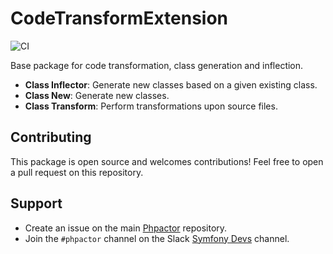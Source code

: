 CodeTransformExtension
======================

![CI](https://github.com/phpactor/code-transform-extension/workflows/CI/badge.svg)

Base package for code transformation, class generation and inflection.

- **Class Inflector**: Generate new classes based on a given existing class.
- **Class New**: Generate new classes.
- **Class Transform**: Perform transformations upon source files.

Contributing
------------

This package is open source and welcomes contributions! Feel free to open a
pull request on this repository.

Support
-------

- Create an issue on the main [Phpactor](https://github.com/phpactor/phpactor) repository.
- Join the `#phpactor` channel on the Slack [Symfony Devs](https://symfony.com/slack-invite) channel.

